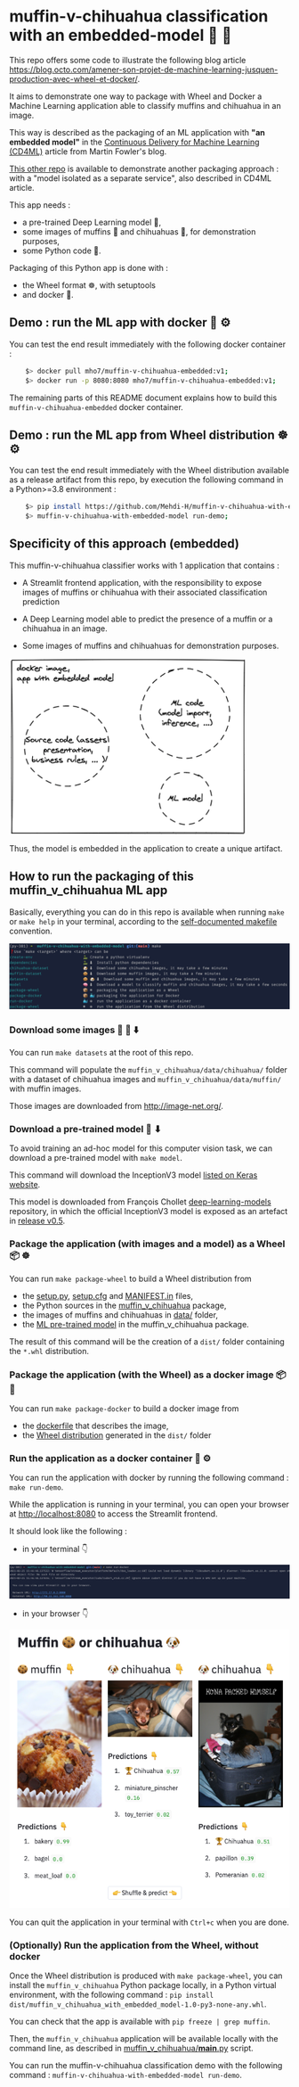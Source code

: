 # muffin-v-chihuahua classification with an embedded-model 🍪 🐶

This repo offers some code to illustrate the following blog article <https://blog.octo.com/amener-son-projet-de-machine-learning-jusquen-production-avec-wheel-et-docker/>.

It aims to demonstrate one way to package with Wheel and Docker a Machine Learning application able to classify muffins and chihuahua in an image. 

This way is described as the packaging of an ML application with **"an embedded model"** in the [Continuous Delivery for Machine Learning (CD4ML)](https://martinfowler.com/articles/cd4ml.html#ModelServing) article from Martin Fowler's blog. 

[This other repo](https://github.com/Mehdi-H/muffin-v-chihuahua-model-as-a-service) is available to demonstrate another packaging approach : with a "model isolated as a separate service", also described in CD4ML article.


This app needs :

* a pre-trained Deep Learning model 🧠,
* some images of muffins 🍪 and chihuahuas 🐶, for demonstration purposes,
* some Python code 🐍.

Packaging of this Python app is done with :

* the Wheel format ☸️, with setuptools 
* and docker 🐳.

## Demo : run the ML app with docker 🐳 ⚙

You can test the end result immediately with the following docker container :

```bash
    $> docker pull mho7/muffin-v-chihuahua-embedded:v1;
    $> docker run -p 8080:8080 mho7/muffin-v-chihuahua-embedded:v1;
```

The remaining parts of this README document explains how to build this `muffin-v-chihuahua-embedded` docker container. 

## Demo : run the ML app from Wheel distribution ☸️ ⚙

You can test the end result immediately with the Wheel distribution available as a release artifact from this repo, by execution the following command in a Python>=3.8 environment :

```bash
    $> pip install https://github.com/Mehdi-H/muffin-v-chihuahua-with-embedded-model/releases/download/v1.0/muffin_v_chihuahua_with_embedded_model-1.0-py3-none-any.whl;
    $> muffin-v-chihuahua-with-embedded-model run-demo;
```

## Specificity of this approach (embedded)

This muffin-v-chihuahua classifier works with 1 application that contains :

- A Streamlit frontend application, with the responsibility to expose images of muffins or chihuahua with their associated classification prediction

- A Deep Learning model able to predict the presence of a muffin or a chihuahua in an image.

- Some images of muffins and chihuahuas for demonstration purposes.

![illustrating embedded model approach](./docs/schema-embedded-model.png)

Thus, the model is embedded in the application to create a unique artifact.

## How to run the packaging of this muffin_v_chihuahua ML app

Basically, everything you can do in this repo is available when running `make` or `make help` in your terminal, according to the [self-documented makefile](https://marmelab.com/blog/2016/02/29/auto-documented-makefile.html) convention.

![What you can do in this repo through the makefile interface](./docs/make-help.png)

### Download some images 🍪 🐶 ⬇️

You can run `make datasets` at the root of this repo.

This command will populate the `muffin_v_chihuahua/data/chihuahua/` folder with a dataset of chihuahua images and `muffin_v_chihuahua/data/muffin/` with muffin images.

Those images are downloaded from <http://image-net.org/>.

### Download a pre-trained model 🧠 ⬇

To avoid training an ad-hoc model for this computer vision task, we can download a pre-trained model with `make model`.

This command will download the InceptionV3 model [listed on Keras website](https://keras.io/api/applications/).

This model is downloaded from François Chollet [deep-learning-models](https://github.com/fchollet/deep-learning-models/) repository, in which the official InceptionV3 model is exposed as an artefact in [release v0.5](https://github.com/fchollet/deep-learning-models/releases/tag/v0.5).

### Package the application (with images and a model) as a Wheel 📦 ☸️

You can run `make package-wheel` to build a Wheel distribution from

* the [setup.py](./setup.py), [setup.cfg](./setup.cfg) and [MANIFEST.in](./MANIFEST.in) files,
* the Python sources in the [muffin_v_chihuahua](./muffin_v_chihuahua) package,
* the images of muffins and chihuahuas in [data/](./muffin_v_chihuahua/data) folder,
* the [ML pre-trained model](./muffin_v_chihuahua/inception_v3_weights_tf_dim_ordering_tf_kernels.h5) in the muffin_v_chihuahua package.

The result of this command will be the creation of a `dist/` folder containing the `*.whl` distribution.

### Package the application (with the Wheel) as a docker image 📦 🐳 

You can run `make package-docker` to build a docker image from

* the [dockerfile](./dockerfile) that describes the image,
* the [Wheel distribution](./dist/muffin_v_chihuahua_with_embedded_model-1.0-py3-none-any.whl) generated in the `dist/` folder

### Run the application as a docker container 🐳 ⚙

You can run the application with docker by running the following command : `make run-demo`.

While the application is running in your terminal, you can open your browser at <http://localhost:8080> to access the Streamlit frontend.

It should look like the following :

- in your terminal 👇

![screenshot of the terminal while running the app with docker](./docs/terminal-make-run-docker.png)

- in your browser 👇

![screenshot of the browser while running the app with docker](./docs/browser-make-run-docker.png)

You can quit the application in your terminal with `Ctrl+c` when you are done.

### (Optionally) Run the application from the Wheel, without docker

Once the Wheel distribution is produced with `make package-wheel`, you can install the `muffin_v_chihuahua` Python package locally, in a Python virtual environment, with the following command : `pip install dist/muffin_v_chihuahua_with_embedded_model-1.0-py3-none-any.whl`.

You can check that the app is available with `pip freeze | grep muffin`.

Then, the `muffin_v_chihuahua` application will be available locally with the command line, as described in [muffin_v_chihuahua/__main__.py](muffin_v_chihuahua/__main__.py) script.

You can run the muffin-v-chihuahua classification demo with the following command : `muffin-v-chihuahua-with-embedded-model run-demo`.
